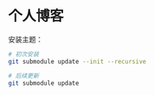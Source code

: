 # 个人博客


安装主题：

```bash
# 初次安装
git submodule update --init --recursive

# 后续更新
git submodule update
```